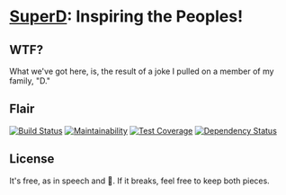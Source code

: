 # [SuperD](http://superd.herokuapp.com): Inspiring the Peoples!

## WTF?

What we've got here, is, the result of a joke I pulled on a member of my family, "D."

## Flair

[![Build Status](https://img.shields.io/travis/stevenharman/superd.svg)](https://travis-ci.org/stevenharman/superd)
[![Maintainability](https://api.codeclimate.com/v1/badges/6d09639a3aa7080ef761/maintainability)](https://codeclimate.com/github/stevenharman/superd/maintainability)
[![Test Coverage](https://api.codeclimate.com/v1/badges/6d09639a3aa7080ef761/test_coverage)](https://codeclimate.com/github/stevenharman/superd/test_coverage)
[![Dependency Status](https://img.shields.io/gemnasium/stevenharman/superd.svg)](https://gemnasium.com/stevenharman/superd)

## License

It's free, as in speech and :beer:. If it breaks, feel free to keep both pieces.
